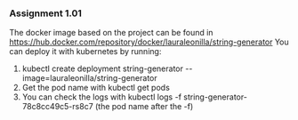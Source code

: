 ### Assignment 1.01

The docker image based on the project can be found in https://hub.docker.com/repository/docker/lauraleonilla/string-generator
You can deploy it with kubernetes by running:

1. kubectl create deployment string-generator --image=lauraleonilla/string-generator
2. Get the pod name with kubectl get pods
3. You can check the logs with kubectl logs -f string-generator-78c8cc49c5-rs8c7 (the pod name after the -f)